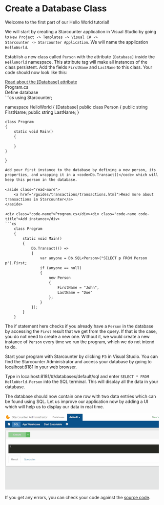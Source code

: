 # Create a Database Class

Welcome to the first part of our Hello World tutorial!

We will start by creating a Starcounter application in Visual Studio by going to <code>New Project -> Templates -> Visual C# -> Starcounter -> Starcounter Application</code>. We will name the application <code>HelloWorld</code>.

Establish a new class called <code>Person</code> with the attribute <code>[Database]</code> inside the <code>HelloWorld</code> namespace. This attribute tag will make all instances of the class persistent. Add the fields <code>FirstName</code> and <code>LastName</code> to this class. Your code should now look like this:

<aside class="read-more">
    <a href="/guides/database/creating-database-classes.html">Read about the  [Database] attribute</a>
</aside>

<div class="code-name">Program.cs</div><div class="code-name code-title">Define database</div>
```cs
using Starcounter;

namespace HelloWorld
{
    [Database]
    public class Person
    {
        public string FirstName;
        public string LastName;
    }

    class Program
    {
        static void Main()
        {

        }
    }
}
```
Add your first instance to the database by defining a new person, its properties, and wrapping it in a <code>Db.Transact()</code> which will keep this person in the database.

<aside class="read-more">
    <a href="/guides/transactions/transactions.html">Read more about transactions in Starcounter</a>
</aside>

<div class="code-name">Program.cs</div><div class="code-name code-title">Add instance</div>
```cs
    class Program
    {
        static void Main()
        {
            Db.Transact(() =>
            {
                var anyone = Db.SQL<Person>("SELECT p FROM Person p").First;
                if (anyone == null)
                {
                    new Person
                    {
                        FirstName = "John",
                        LastName = "Doe"
                    };
                }
            });
        }
    }
```

The if statement here checks if you already have a <code>Person</code> in the database by accessing the <code>First</code> result that we get from the query. If that is the case, you do not need to create a new one. Without it, we would create a new instance of <code>Person</code> every time we run the program, which we do not intend to do.

Start your program with Starcounter by clicking <kbd>F5</kbd> in Visual Studio. You can find the Starcounter Administrator and access your database by going to localhost:8181 in your web browser.

<section class="see-yourself">Type in localhost:8181/#/databases/default/sql and enter <code>SELECT * FROM HelloWorld.Person</code> into the SQL terminal. This will display all the data in your database.</section>

The database should now contain one row with two data entries which can be found using SQL. Let us improve our application now by adding a UI which will help us to display our data in real time.

![Result gif](/assets/part1resized.gif)

If you get any errors, you can check your code against the [source code](https://github.com/StarcounterSamples/HelloWorld/commit/0969f620acb4e8009445fbcd0c4e1d715601a4b9).
